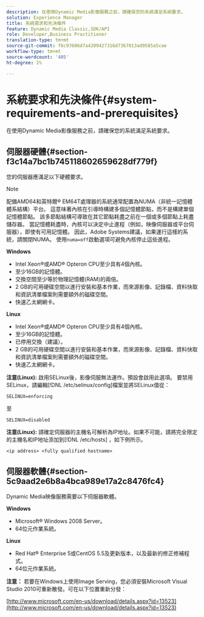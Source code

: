```yaml
---
description: 在使用Dynamic Media影像服務之前，請確保您的系統滿足系統要求。
solution: Experience Manager
title: 系統需求和先決條件
feature: Dynamic Media Classic,SDK/API
role: Developer,Business Practitioner
translation-type: tm+mt
source-git-commit: f6c97606d7a4209427316d7367013ad9585a5cae
workflow-type: tm+mt
source-wordcount: '405'
ht-degree: 1%

---
```



# 系統要求和先決條件{#system-requirements-and-prerequisites}

在使用Dynamic Media影像服務之前，請確保您的系統滿足系統要求。

## 伺服器硬體{#section-f3c14a7bc1b745118602659628df779f}

您的伺服器應滿足以下硬體要求。

>[!NOTE]
>
>配備AMD64和英特爾® EM64T處理器的系統通常配置為NUMA（非統一記憶體體系結構）平台。 這意味著內核在引導時構建多個記憶體節點，而不是構建單個記憶體節點。 該多節點結構可導致在其它節點耗盡之前在一個或多個節點上耗盡儲存器。 當記憶體耗盡時，內核可以決定中止進程（例如，映像伺服器或平台伺服器），即使有可用記憶體。 因此，Adobe Systems建議，如果運行這樣的系統，請關閉NUMA。 使用`numa=off`啟動選項可避免內核停止這些進程。

**Windows**

* Intel Xeon®或AMD® Opteron CPU至少具有4個內核。
* 至少16GB的記憶體。
* 交換空間至少等於物理記憶體(RAM)的兩倍。
* 2 GB的可用硬碟空間以進行安裝和基本作業，而來源影像、記錄檔、資料快取和資訊清單檔案則需要額外的磁碟空間。
* 快速乙太網網卡。

**Linux**

* Intel Xeon®或AMD® Opteron CPU至少具有4個內核。
* 至少16GB的記憶體。
* 已停用交換（建議）。
* 2 GB的可用硬碟空間以進行安裝和基本作業，而來源影像、記錄檔、資料快取和資訊清單檔案則需要額外的磁碟空間。
* 快速乙太網網卡。

**注意(Linux):** 啟用SELinux後，影像伺服無法運作。預設會啟用此選項。 要禁用SELinux，請編輯[!DNL /etc/selinux/config]檔案並將SELinux值從：

`SELINUX=enforcing`

至

`SELINUX=disabled`

**注意(Linux):** 請確定伺服器的主機名可解析為IP地址。如果不可能，請將完全限定的主機名和IP地址添加到[!DNL /etc/hosts] ，如下例所示。

`<ip address> <fully qualified hostname>`

## 伺服器軟體{#section-5c9aad2e6b8a4bca989e17a2c8476fc4}

Dynamic Media映像服務需要以下伺服器軟體。

**Windows**

* Microsoft® Windows 2008 Server。
* 64位元作業系統。

**Linux**

* Red Hat® Enterprise 5或CentOS 5.5及更新版本，以及最新的修正修補程式。
* 64位元作業系統。

**注意：** 若要在Windows上使用Image Serving，您必須安裝Microsoft Visual Studio 2010可重新散發。可在以下位置重新分發：

[http://www.microsoft.com/en-us/download/details.aspx?id=13523](http://www.microsoft.com/en-us/download/details.aspx?id=13523)

